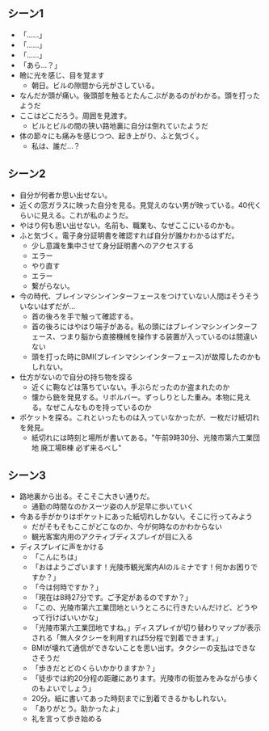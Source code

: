 ## シーン1
- 「......」
- 「......」
- 「......」
- 「あら...？」
- 瞼に光を感じ、目を覚ます
    - 朝日。ビルの隙間から光がさしている。
- なんだか頭が痛い。後頭部を触るとたんこぶがあるのがわかる。頭を打ったようだ
- ここはどこだろう。周囲を見渡す。
    - ビルとビルの間の狭い路地裏に自分は倒れていたようだ
- 体の節々にも痛みを感じつつ、起き上がり、ふと気づく。
    - 私は、誰だ...？

## シーン2
- 自分が何者か思い出せない。
- 近くの窓ガラスに映った自分を見る。見覚えのない男が映っている。40代くらいに見える。これが私のようだ。
- やはり何も思い出せない。名前も、職業も、なぜここにいるのかも。
- ふと気づく。電子身分証明書を確認すれば自分が誰かわかるはずだ。
    - 少し意識を集中させて身分証明書へのアクセスする
    - エラー
    - やり直す
    - エラー
    - 繋がらない。
- 今の時代、ブレインマシンインターフェースをつけていない人間はそうそういないはずだが...
    - 首の後ろを手で触って確認する。
    - 首の後ろにはやはり端子がある。私の頭にはブレインマシンインターフェース、つまり脳から直接機械を操作する装置が入っているのは間違いない
    - 頭を打った時にBMI(ブレインマシンインターフェース)が故障したのかもしれない。
- 仕方がないので自分の持ち物を探る
    - 近くに鞄などは落ちていない。手ぶらだったのか盗まれたのか
    - 懐から銃を発見する。リボルバー。ずっしりとした重み。本物に見える。なぜこんなものを持っているのか
- ポケットを探る。これといったものは入っていなかったが、一枚だけ紙切れを発見。
    - 紙切れには時刻と場所が書いてある。"午前9時30分、光陵市第六工業団地 廃工場B棟 必ず来るべし"

## シーン3
- 路地裏から出る。そこそこ大きい通りだ。
    - 通勤の時間なのかスーツ姿の人が足早に歩いていく
- 今ある手がかりはポケットにあった紙切れしかない。そこに行ってみよう
    - だがそもそもここがどこなのか、今が何時なのかわからない
    - 観光客案内用のアクティブディスプレイが目に入る
- ディスプレイに声をかける
    - 「こんにちは」
    - 「おはようございます！光陵市観光案内AIのルミナです！何かお困りですか？」
    - 「今は何時ですか？」
    - 「現在は8時27分です。ご予定があるのですか？」
    - 「この、光陵市第六工業団地というところに行きたいんだけど、どうやって行けばいいかな」
    - 「光陵市第六工業団地ですね。」ディスプレイが切り替わりマップが表示される「無人タクシーを利用すれば5分程で到着できます。」
    - BMIが壊れて通信ができないことを思い出す。タクシーの支払はできなさそうだ
    - 「歩きだとどのくらいかかりますか？」
    - 「徒歩では約20分程の距離にあります。光陵市の街並みをみながら歩くのもよいでしょう」
    - 20分。紙に書いてあった時刻までに到着できるかもしれない。
    - 「ありがとう。助かったよ」
    - 礼を言って歩き始める